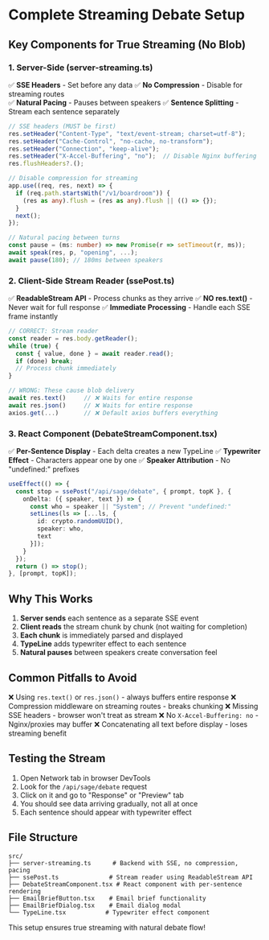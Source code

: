 # Complete Streaming Debate Setup

## Key Components for True Streaming (No Blob)

### 1. Server-Side (server-streaming.ts)
✅ **SSE Headers** - Set before any data
✅ **No Compression** - Disable for streaming routes  
✅ **Natural Pacing** - Pauses between speakers
✅ **Sentence Splitting** - Stream each sentence separately

```typescript
// SSE headers (MUST be first)
res.setHeader("Content-Type", "text/event-stream; charset=utf-8");
res.setHeader("Cache-Control", "no-cache, no-transform");
res.setHeader("Connection", "keep-alive");
res.setHeader("X-Accel-Buffering", "no");  // Disable Nginx buffering
res.flushHeaders?.();

// Disable compression for streaming
app.use((req, res, next) => {
  if (req.path.startsWith("/v1/boardroom")) {
    (res as any).flush = (res as any).flush || (() => {});
  }
  next();
});

// Natural pacing between turns
const pause = (ms: number) => new Promise(r => setTimeout(r, ms));
await speak(res, p, "opening", ...);
await pause(180); // 180ms between speakers
```

### 2. Client-Side Stream Reader (ssePost.ts)
✅ **ReadableStream API** - Process chunks as they arrive
✅ **NO res.text()** - Never wait for full response
✅ **Immediate Processing** - Handle each SSE frame instantly

```typescript
// CORRECT: Stream reader
const reader = res.body.getReader();
while (true) {
  const { value, done } = await reader.read();
  if (done) break;
  // Process chunk immediately
}

// WRONG: These cause blob delivery
await res.text()     // ❌ Waits for entire response
await res.json()     // ❌ Waits for entire response
axios.get(...)       // ❌ Default axios buffers everything
```

### 3. React Component (DebateStreamComponent.tsx)
✅ **Per-Sentence Display** - Each delta creates a new TypeLine
✅ **Typewriter Effect** - Characters appear one by one
✅ **Speaker Attribution** - No "undefined:" prefixes

```typescript
useEffect(() => {
  const stop = ssePost("/api/sage/debate", { prompt, topK }, {
    onDelta: ({ speaker, text }) => {
      const who = speaker || "System"; // Prevent "undefined:"
      setLines(ls => [...ls, { 
        id: crypto.randomUUID(), 
        speaker: who, 
        text 
      }]);
    }
  });
  return () => stop();
}, [prompt, topK]);
```

## Why This Works

1. **Server sends** each sentence as a separate SSE event
2. **Client reads** the stream chunk by chunk (not waiting for completion)
3. **Each chunk** is immediately parsed and displayed
4. **TypeLine** adds typewriter effect to each sentence
5. **Natural pauses** between speakers create conversation feel

## Common Pitfalls to Avoid

❌ Using `res.text()` or `res.json()` - always buffers entire response
❌ Compression middleware on streaming routes - breaks chunking
❌ Missing SSE headers - browser won't treat as stream
❌ No `X-Accel-Buffering: no` - Nginx/proxies may buffer
❌ Concatenating all text before display - loses streaming benefit

## Testing the Stream

1. Open Network tab in browser DevTools
2. Look for the `/api/sage/debate` request
3. Click on it and go to "Response" or "Preview" tab
4. You should see data arriving gradually, not all at once
5. Each sentence should appear with typewriter effect

## File Structure

```
src/
├── server-streaming.ts      # Backend with SSE, no compression, pacing
├── ssePost.ts              # Stream reader using ReadableStream API  
├── DebateStreamComponent.tsx # React component with per-sentence rendering
├── EmailBriefButton.tsx    # Email brief functionality
├── EmailBriefDialog.tsx    # Email dialog modal
└── TypeLine.tsx           # Typewriter effect component
```

This setup ensures true streaming with natural debate flow!
